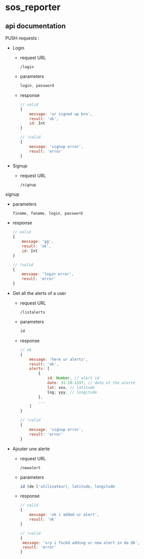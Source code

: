 # sos_reporter

## api documentation

PUSH requests :

- Login

  - request URL

    ```
    /login
    ```

  - parameters

    ```js
    login, password
    ```

  - response

    ```js
    // valid
    {    
        message: 'ur signed up bro',
        result: 'ok',
        id: Int
    }

    // !valid
    {
        message: 'signup error',
        result: 'error'
    }

    ```


- Signup

  - request URL

    ```
    /signup
    ```
signup
  - parameters

    ```js
    finame, faname, login, password
    ```

  - response

    ```js
    // valid
    {    
        message: 'gg',
        result: 'ok',
        id: Int
    }

    // !valid
    {
        message: 'login error',
        result: 'error'
    }
    ```


- Get all the alerts of a user

  - request URL

    ```
    /listalerts
    ```

  - parameters

    ```js
    id
    ```

  - response

    ```js
    // ok
    {    
        message: 'here ur alerts',
        result: 'ok',
        alerts: [
        	{
            	id: Number, // alert id
            	date: 31-10-1337, // date of the alerte
                lat: xxx, // latitude
                lng; yyy, // longitude
            },
            ...
        ]
    }

    // !valid
    {
        message: 'signup error',
        result: 'error'
    }
    ```

- Ajouter une alerte

  - request URL

    ```
    /newalert
    ```

  - parameters

    ```js
    id (de l'utilisateur), latitude, longitude
    ```

  - response

    ```js
    // valid
    {
        message: 'ok i added ur alert',
        result: 'ok'
    }

    // !valid
    {
     message: 'sry i fuckd adding ur new alert in da db',
     result: 'error'
    }

    ```
